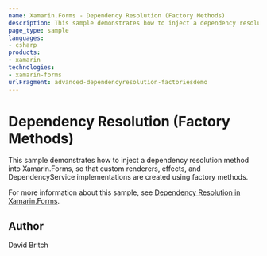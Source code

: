 ```yaml
---
name: Xamarin.Forms - Dependency Resolution (Factory Methods)
description: This sample demonstrates how to inject a dependency resolution method into Xamarin.Forms, so that custom renderers, effects, and DependencyService...
page_type: sample
languages:
- csharp
products:
- xamarin
technologies:
- xamarin-forms
urlFragment: advanced-dependencyresolution-factoriesdemo
---
```


# Dependency Resolution (Factory Methods)

This sample demonstrates how to inject a dependency resolution method into Xamarin.Forms, so that custom renderers, effects, and DependencyService implementations are created using factory methods.

For more information about this sample, see [Dependency Resolution in Xamarin.Forms](https://docs.microsoft.com/xamarin/xamarin-forms/internals/dependency-injection).

## Author

David Britch
